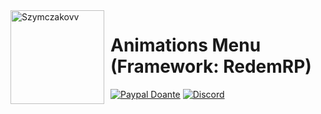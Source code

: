 <img width="150" height="150" align="left" style="float: left; margin: 0 10px 0 0;" alt="Szymczakovv" src="https://i.imgur.com/42AnCgD.jpg">  

# Animations Menu (Framework: RedemRP)
[![Paypal Doante](https://img.shields.io/badge/paypal-donate-blue.svg)](https://www.paypal.me/oplatyprimerp)
[![Discord](https://discordapp.com/api/guilds/690686401469087756/embed.png)](https://discord.gg/wrSqK6k)
